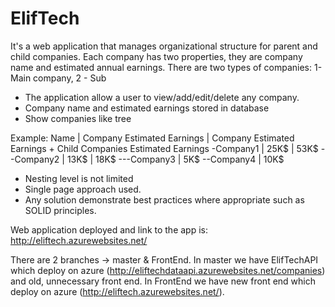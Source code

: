 # ElifTech
It's a web application that manages organizational structure for parent and child companies. 
Each company has two properties, they are company name and estimated annual earnings. 
There are two types of companies: 1- Main company, 2 - Sub

- The application allow a user to view/add/edit/delete any company.
- Company name and estimated earnings stored in database
- Show companies like tree

Example:
Name | Company Estimated Earnings | Company Estimated Earnings + Child Companies Estimated Earnings
 -Company1 | 25K$ | 53K$
  --Company2 | 13K$ | 18K$
   ---Company3 | 5K$
  --Company4 | 10K$
  
- Nesting level is not limited
- Single page approach used.
- Any solution demonstrate best practices where appropriate such as SOLID principles.

Web application deployed and link to the app is:
http://eliftech.azurewebsites.net/

There are 2 branches -> master & FrontEnd.
In master we have ElifTechAPI which deploy on azure (http://eliftechdataapi.azurewebsites.net/companies)
and old, unnecessary front end.
In FrontEnd we have new front end which deploy on azure (http://eliftech.azurewebsites.net/).

